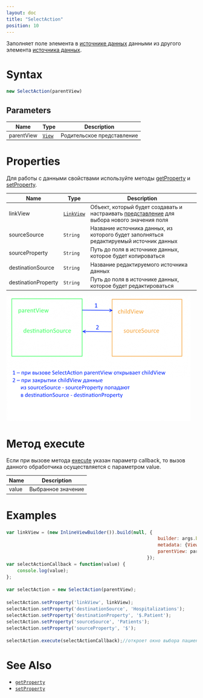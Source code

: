 ```yaml
---
layout: doc
title: "SelectAction"
position: 10
---
```


Заполняет поле элемента в [источнике данных](../../DataSources) данными из другого элемента [источника данных](../../DataSources).

# Syntax

```js
new SelectAction(parentView)
```
## Parameters

|Name|Type|Description|
|----|----------|---------|
|parentView|[`View`](../../Elements/View/)| Родительское представление |

# Properties

Для работы с данными свойствами используйте методы [getProperty](../BaseAction/BaseAction.getProperty/) и [setProperty](../BaseAction/BaseAction.setProperty/).

|Name|Type|Description|
|----|----|-----------|
|linkView|[`LinkView`](../../LinkView/)|Объект, который будет создавать и настраивать [представление](../../Elements/View/) для выбора нового значения поля|
|sourceSource|`String`|Название источника данных, из которого будет заполняться редактируемый источник данных|
|sourceProperty|`String`|Путь до поля в источнике данных, которое будет копироваться|
|destinationSource|`String`|Название редактируемого источника данных|
|destinationProperty|`String`|Путь до поля в источнике данных, которое будет редактироваться|

![](Scheme.png)

# Метод execute

Если при вызове метода [execute](../BaseAction/BaseAction.execute/) указан параметр callback, то вызов данного обработчика осуществляется с параметром value. 

|Name|Description|
|----|-----------|
|value|Выбранное значение|

# Examples

```js
var linkView = (new InlineViewBuilder()).build(null, {
														builder: args.builder, 
														metadata: {View: selectPatientView}, 
														parentView: parentView
													});
var selectActionCallback = function(value) {
	console.log(value);
};

var selectAction = new SelectAction(parentView);

selectAction.setProperty('linkView', linkView);
selectAction.setProperty('destinationSource', 'Hospitalizations');
selectAction.setProperty('destinationProperty', '$.Patient');
selectAction.setProperty('sourceSource', 'Patients');
selectAction.setProperty('sourceProperty', '$');

selectAction.execute(selectActionCallback);//откроет окно выбора пациента. Выбранный пацент будет записан в текущей госпитализации
```


# See Also

* [`getProperty`](../BaseAction/BaseAction.getProperty/)
* [`setProperty`](../BaseAction/BaseAction.setProperty/)
